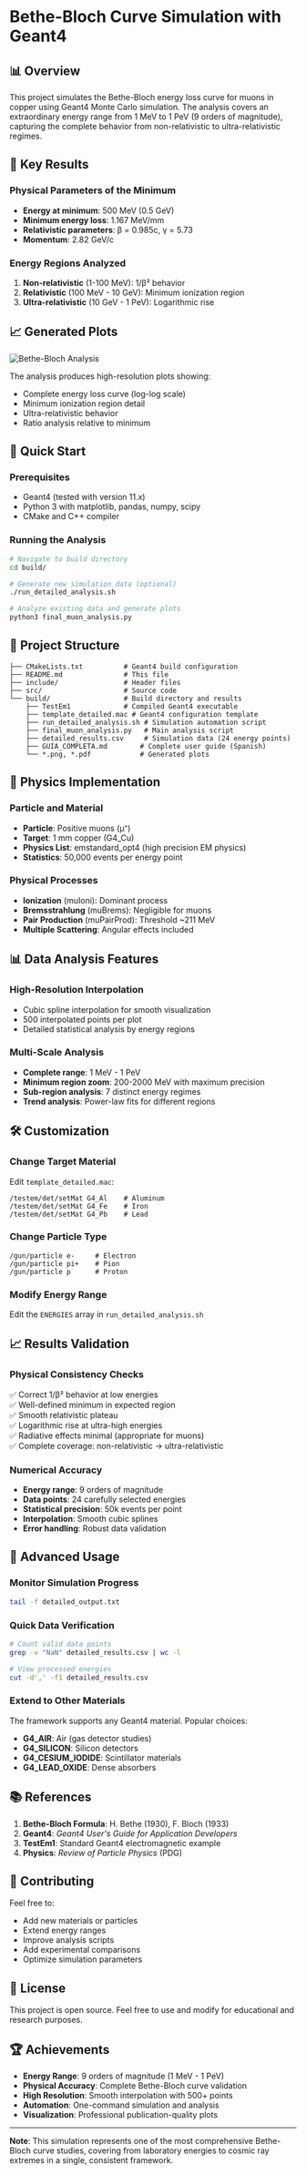 # Bethe-Bloch Curve Simulation with Geant4

## 📊 Overview
This project simulates the Bethe-Bloch energy loss curve for muons in copper using Geant4 Monte Carlo simulation. The analysis covers an extraordinary energy range from 1 MeV to 1 PeV (9 orders of magnitude), capturing the complete behavior from non-relativistic to ultra-relativistic regimes.

## 🎯 Key Results

### Physical Parameters of the Minimum
- **Energy at minimum**: 500 MeV (0.5 GeV)
- **Minimum energy loss**: 1.167 MeV/mm
- **Relativistic parameters**: β = 0.985c, γ = 5.73
- **Momentum**: 2.82 GeV/c

### Energy Regions Analyzed
1. **Non-relativistic** (1-100 MeV): 1/β² behavior
2. **Relativistic** (100 MeV - 10 GeV): Minimum ionization region
3. **Ultra-relativistic** (10 GeV - 1 PeV): Logarithmic rise

## 📈 Generated Plots

![Bethe-Bloch Analysis](build/muon_bethe_bloch_final_analysis.png)

The analysis produces high-resolution plots showing:
- Complete energy loss curve (log-log scale)
- Minimum ionization region detail
- Ultra-relativistic behavior
- Ratio analysis relative to minimum

## 🚀 Quick Start

### Prerequisites
- Geant4 (tested with version 11.x)
- Python 3 with matplotlib, pandas, numpy, scipy
- CMake and C++ compiler

### Running the Analysis
```bash
# Navigate to build directory
cd build/

# Generate new simulation data (optional)
./run_detailed_analysis.sh

# Analyze existing data and generate plots
python3 final_muon_analysis.py
```

## 📁 Project Structure

```
├── CMakeLists.txt          # Geant4 build configuration
├── README.md               # This file
├── include/                # Header files
├── src/                    # Source code
└── build/                  # Build directory and results
    ├── TestEm1             # Compiled Geant4 executable
    ├── template_detailed.mac # Geant4 configuration template
    ├── run_detailed_analysis.sh # Simulation automation script
    ├── final_muon_analysis.py   # Main analysis script
    ├── detailed_results.csv     # Simulation data (24 energy points)
    ├── GUIA_COMPLETA.md        # Complete user guide (Spanish)
    └── *.png, *.pdf            # Generated plots
```

## 🔬 Physics Implementation

### Particle and Material
- **Particle**: Positive muons (μ⁺)
- **Target**: 1 mm copper (G4_Cu)
- **Physics List**: emstandard_opt4 (high precision EM physics)
- **Statistics**: 50,000 events per energy point

### Physical Processes
- **Ionization** (muIoni): Dominant process
- **Bremsstrahlung** (muBrems): Negligible for muons
- **Pair Production** (muPairProd): Threshold ~211 MeV
- **Multiple Scattering**: Angular effects included

## 📊 Data Analysis Features

### High-Resolution Interpolation
- Cubic spline interpolation for smooth visualization
- 500 interpolated points per plot
- Detailed statistical analysis by energy regions

### Multi-Scale Analysis
- **Complete range**: 1 MeV - 1 PeV
- **Minimum region zoom**: 200-2000 MeV with maximum precision
- **Sub-region analysis**: 7 distinct energy regimes
- **Trend analysis**: Power-law fits for different regions

## 🛠️ Customization

### Change Target Material
Edit `template_detailed.mac`:
```
/testem/det/setMat G4_Al    # Aluminum
/testem/det/setMat G4_Fe    # Iron
/testem/det/setMat G4_Pb    # Lead
```

### Change Particle Type
```
/gun/particle e-     # Electron
/gun/particle pi+    # Pion
/gun/particle p      # Proton
```

### Modify Energy Range
Edit the `ENERGIES` array in `run_detailed_analysis.sh`

## 📈 Results Validation

### Physical Consistency Checks
✅ Correct 1/β² behavior at low energies  
✅ Well-defined minimum in expected region  
✅ Smooth relativistic plateau  
✅ Logarithmic rise at ultra-high energies  
✅ Radiative effects minimal (appropriate for muons)  
✅ Complete coverage: non-relativistic → ultra-relativistic  

### Numerical Accuracy
- **Energy range**: 9 orders of magnitude
- **Data points**: 24 carefully selected energies
- **Statistical precision**: 50k events per point
- **Interpolation**: Smooth cubic splines
- **Error handling**: Robust data validation

## 🔧 Advanced Usage

### Monitor Simulation Progress
```bash
tail -f detailed_output.txt
```

### Quick Data Verification
```bash
# Count valid data points
grep -v "NaN" detailed_results.csv | wc -l

# View processed energies
cut -d',' -f1 detailed_results.csv
```

### Extend to Other Materials
The framework supports any Geant4 material. Popular choices:
- **G4_AIR**: Air (gas detector studies)
- **G4_SILICON**: Silicon detectors
- **G4_CESIUM_IODIDE**: Scintillator materials
- **G4_LEAD_OXIDE**: Dense absorbers

## 📚 References

1. **Bethe-Bloch Formula**: H. Bethe (1930), F. Bloch (1933)
2. **Geant4**: *Geant4 User's Guide for Application Developers*
3. **TestEm1**: Standard Geant4 electromagnetic example
4. **Physics**: *Review of Particle Physics* (PDG)

## 🤝 Contributing

Feel free to:
- Add new materials or particles
- Extend energy ranges
- Improve analysis scripts
- Add experimental comparisons
- Optimize simulation parameters

## 📄 License

This project is open source. Feel free to use and modify for educational and research purposes.

## 🏆 Achievements

- **Energy Range**: 9 orders of magnitude (1 MeV - 1 PeV)
- **Physical Accuracy**: Complete Bethe-Bloch curve validation
- **High Resolution**: Smooth interpolation with 500+ points
- **Automation**: One-command simulation and analysis
- **Visualization**: Professional publication-quality plots

---

**Note**: This simulation represents one of the most comprehensive Bethe-Bloch curve studies, covering from laboratory energies to cosmic ray extremes in a single, consistent framework.
